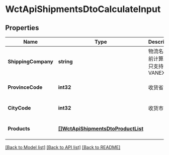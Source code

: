 # WctApiShipmentsDtoCalculateInput

## Properties
Name | Type | Description | Notes
------------ | ------------- | ------------- | -------------
**ShippingCompany** | **string** | 物流名称,当前计算运费只支持VANEX | [optional] [default to null]
**ProvinceCode** | **int32** | 收货省 | [optional] [default to null]
**CityCode** | **int32** | 收货市 | [optional] [default to null]
**Products** | [**[]WctApiShipmentsDtoProductList**](WCT.Api.Shipments.Dto.ProductList.md) |  | [optional] [default to null]

[[Back to Model list]](../README.md#documentation-for-models) [[Back to API list]](../README.md#documentation-for-api-endpoints) [[Back to README]](../README.md)


